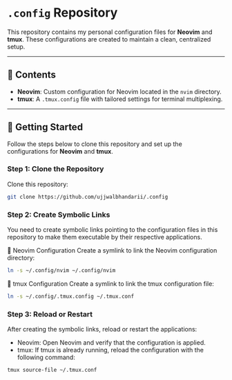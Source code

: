 # `.config` Repository

This repository contains my personal configuration files for **Neovim** and **tmux**. These configurations are created to maintain a clean, centralized setup.

---

## 📂 Contents

- **Neovim**: Custom configuration for Neovim located in the `nvim` directory.
- **tmux**: A `.tmux.config` file with tailored settings for terminal multiplexing.

---

## 🚀 Getting Started

Follow the steps below to clone this repository and set up the configurations for **Neovim** and **tmux**.

### Step 1: Clone the Repository

Clone this repository:

```bash
git clone https://github.com/ujjwalbhandarii/.config
```

### Step 2: Create Symbolic Links

You need to create symbolic links pointing to the configuration files in this repository to make them executable by their respective applications.

🔹 Neovim Configuration
Create a symlink to link the Neovim configuration directory:

```bash
ln -s ~/.config/nvim ~/.config/nvim
```

🔹 tmux Configuration
Create a symlink to link the tmux configuration file:

```bash
ln -s ~/.config/.tmux.config ~/.tmux.conf
```

### Step 3: Reload or Restart
After creating the symbolic links, reload or restart the applications:

- Neovim: Open Neovim and verify that the configuration is applied.
- tmux: If tmux is already running, reload the configuration with the following command:

```bash
tmux source-file ~/.tmux.conf
```
